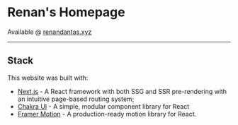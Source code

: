 # Renan's Homepage

Available @ [renandantas.xyz](https://renandantas.xyz)

---

## Stack

This website was built with:

- [Next.js](https://nextjs.org/) - A React framework with both SSG and SSR pre-rendering with an intuitive page-based routing system;
- [Chakra UI](https://chakra-ui.com/) - A simple, modular component library for React
- [Framer Motion](https://www.framer.com/motion/) - A production-ready motion library for React.